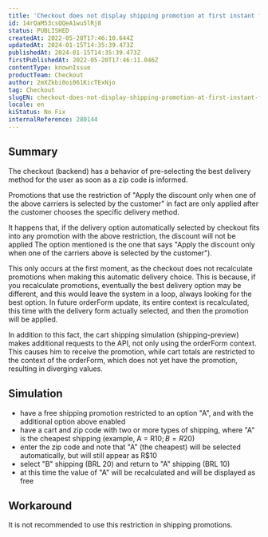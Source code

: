 ```yaml
---
title: 'Checkout does not display shipping promotion at first instant for specific condition'
id: 14rQaM53csQQeA1wu5lRj8
status: PUBLISHED
createdAt: 2022-05-20T17:46:10.644Z
updatedAt: 2024-01-15T14:35:39.473Z
publishedAt: 2024-01-15T14:35:39.473Z
firstPublishedAt: 2022-05-20T17:46:11.046Z
contentType: knownIssue
productTeam: Checkout
author: 2mXZkbi0oi061KicTExNjo
tag: Checkout
slugEN: checkout-does-not-display-shipping-promotion-at-first-instant-for-specific-condition
locale: en
kiStatus: No Fix
internalReference: 280144
---
```


## Summary


The checkout (backend) has a behavior of pre-selecting the best delivery method for the user as soon as a zip code is informed.

Promotions that use the restriction of "Apply the discount only when one of the above carriers is selected by the customer" in fact are only applied after the customer chooses the specific delivery method.

It happens that, if the delivery option automatically selected by checkout fits into any promotion with the above restriction, the discount will not be applied The option mentioned is the one that says "Apply the discount only when one of the carriers above is selected by the customer").

This only occurs at the first moment, as the checkout does not recalculate promotions when making this automatic delivery choice. This is because, if you recalculate promotions, eventually the best delivery option may be different, and this would leave the system in a loop, always looking for the best option. In future orderForm update, its entire context is recalculated, this time with the delivery form actually selected, and then the promotion will be applied.

In addition to this fact, the cart shipping simulation (shipping-preview) makes additional requests to the API, not only using the orderForm context. This causes him to receive the promotion, while cart totals are restricted to the context of the orderForm, which does not yet have the promotion, resulting in diverging values.


##

## Simulation


- have a free shipping promotion restricted to an option "A", and with the additional option above enabled
- have a cart and zip code with two or more types of shipping, where "A" is the cheapest shipping (example, A = R$10; B = R$20)
- enter the zip code and note that "A" (the cheapest) will be selected automatically, but will still appear as R$10
- select "B" shipping (BRL 20) and return to "A" shipping (BRL 10)
- at this time the value of "A" will be recalculated and will be displayed as free


##

## Workaround


It is not recommended to use this restriction in shipping promotions.




